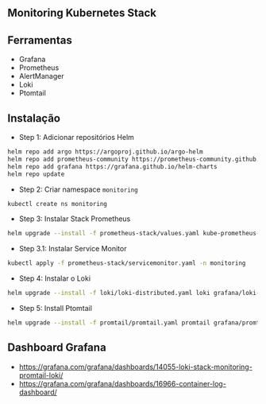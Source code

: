 ## Monitoring Kubernetes Stack

## Ferramentas

- Grafana
- Prometheus
- AlertManager
- Loki
- Ptomtail

## Instalação

- Step 1: Adicionar repositórios Helm

```bash
helm repo add argo https://argoproj.github.io/argo-helm
helm repo add prometheus-community https://prometheus-community.github.io/helm-charts
helm repo add grafana https://grafana.github.io/helm-charts
helm repo update 
```

- Step 2: Criar namespace `monitoring`

```bash
kubectl create ns monitoring
```

- Step 3: Instalar Stack Prometheus

```bash
helm upgrade --install -f prometheus-stack/values.yaml kube-prometheus-stack prometheus-community/kube-prometheus-stack -n monitoring
```

- Step 3.1: Instalar Service Monitor

```bash
kubectl apply -f prometheus-stack/servicemonitor.yaml -n monitoring
```

- Step 4: Instalar o Loki

```bash
helm upgrade --install -f loki/loki-distributed.yaml loki grafana/loki-distributed -n monitoring
```

- Step 5: Install Ptomtail

```bash
helm upgrade --install -f promtail/promtail.yaml promtail grafana/promtail -n monitoring
```

## Dashboard Grafana

- https://grafana.com/grafana/dashboards/14055-loki-stack-monitoring-promtail-loki/ 
- https://grafana.com/grafana/dashboards/16966-container-log-dashboard/ 